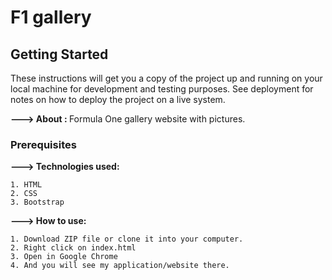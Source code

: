 # F1 gallery

## Getting Started

These instructions will get you a copy of the project up and running on your local machine for development and testing purposes. See deployment for notes on how to deploy the project on a live system.

<b>---> About : </b>Formula One gallery website with pictures.

### Prerequisites

<b>---> Technologies used: </b>

    1. HTML
    2. CSS
    3. Bootstrap
    
<b>---> How to use:</b> 

    1. Download ZIP file or clone it into your computer.
    2. Right click on index.html 
    3. Open in Google Chrome
    4. And you will see my application/website there.
